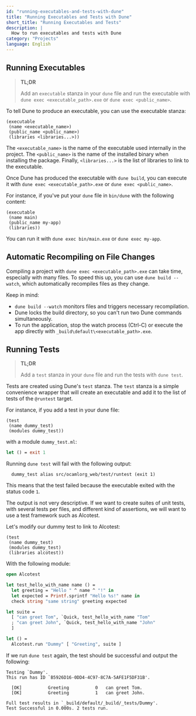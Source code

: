 ```yaml
---
id: "running-executables-and-tests-with-dune"
title: "Running Executables and Tests with Dune"
short_title: "Running Executables and Tests"
description: |
  How to run executables and tests with Dune
category: "Projects"
language: English
---
```


## Running Executables

> **TL;DR**
> 
> Add an `executable` stanza in your `dune` file and run the executable with `dune exec <executable_path>.exe` or `dune exec <public_name>`.

To tell Dune to produce an executable, you can use the executable stanza:

```dune
(executable
 (name <executable_name>)
 (public_name <public_name>)
 (libraries <libraries...>))
```

The `<executable_name>` is the name of the executable used internally in the project.
The `<public_name>` is the name of the installed binary when installing the package.
Finally, `<libraries...>` is the list of libraries to link to the executable.

Once Dune has produced the executable with `dune build`, you can execute it with `dune exec <executable_path>.exe` or `dune exec <public_name>`.

For instance, if you've put your `dune` file in `bin/dune` with the following content:

```dune
(executable
 (name main)
 (public_name my-app)
 (libraries))
```

You can run it with `dune exec bin/main.exe` or `dune exec my-app`.

## Automatic Recompiling on File Changes

Compiling a project with `dune exec <executable_path>.exe` can take time, especially with many files. To speed this up, you can use `dune build --watch`, which automatically recompiles files as they change.

Keep in mind:

* `dune build --watch` monitors files and triggers necessary recompilation.
* Dune locks the build directory, so you can't run two Dune commands simultaneously.
* To run the application, stop the watch process (Ctrl-C) or execute the app directly with `_build\default\<executable_path>.exe`.
## Running Tests

> **TL;DR**
> 
> Add a `test` stanza in your `dune` file and run the tests with `dune test`.

Tests are created using Dune's `test` stanza. The `test` stanza is a simple convenience wrapper that will create an executable and add it to the list of tests of the `@runtest` target.

For instance, if you add a test in your dune file:

```dune
(test
 (name dummy_test)
 (modules dummy_test))
```

with a module `dummy_test.ml`:

```ocaml
let () = exit 1
```

Running `dune test` will fail with the following output:

```
  dummy_test alias src/ocamlorg_web/test/runtest (exit 1)
```

This means that the test failed because the executable exited with the status code `1`.

The output is not very descriptive. If we want to create suites of unit tests, with several tests per files, and different kind of assertions, we will want to use a test framework such as Alcotest.

Let's modify our dummy test to link to Alcotest:

```dune
(test
 (name dummy_test)
 (modules dummy_test)
 (libraries alcotest))
```

With the following module:

```ocaml
open Alcotest

let test_hello_with_name name () =
  let greeting = "Hello " ^ name ^ "!" in
  let expected = Printf.sprintf "Hello %s!" name in
  check string "same string" greeting expected

let suite =
  [ "can greet Tom", `Quick, test_hello_with_name "Tom"
  ; "can greet John", `Quick, test_hello_with_name "John"
  ]

let () =
  Alcotest.run "Dummy" [ "Greeting", suite ]
```

If we run `dune test` again, the test should be successful and output the following:


```
Testing `Dummy'.
This run has ID `B5926D16-0DD4-4C97-8C7A-5AFE1F5DF31B'.

  [OK]          Greeting          0   can greet Tom.
  [OK]          Greeting          1   can greet John.

Full test results in `_build/default/_build/_tests/Dummy'.
Test Successful in 0.000s. 2 tests run.
```
